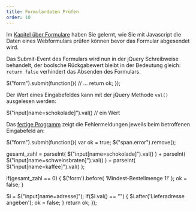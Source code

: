 ```yaml
---
title: Formulardaten Prüfen
order: 10
---
```


Im [Kapitel über Formulare](/formulare/) haben Sie gelernt, 
wie Sie mit Javascript die Daten eines Webformulars prüfen können 
bevor das Formular abgesendet wird. 

Das Submit-Event des Formulars wird nun in der jQuery Schreibweise
behandelt, der boolsche Rückgabewert bleibt in der Bedeutung gleich:
`return false` verhindert das Absenden des Formulars.

<javascript>
$("form").submit(function(){
  // ...
  return ok;
});
</javascript>

Der Wert eines Eingabefeldes kann mit der jQuery Methode `val()` ausgelesen
werden:

<javascript>
$("input[name=schokolade]").val()    // ein Wert
</javascript>


Das [fertige Programm](/images/form-jquery.html)
zeigt die Fehlermeldungen jeweils beim betroffenen Eingabefeld an:

<javascript>
$("form").submit(function(){
  var ok = true;
  $("span.error").remove();

  gesamt_zahl = parseInt( $("input[name=schokolade]").val() )
    + parseInt( $("input[name=schweinsbraten]").val() )
    + parseInt( $("input[name=kaffee]").val() );

  if(gesamt_zahl == 0) {
    $('form').before(
      '<span class="error">Mindest-Bestellmenge 1!</span>'
    );
    ok = false;
  }

  $i = $("input[name=adresse]");
  if($i.val() == "") {
    $i.after('<span class="error">Lieferadresse angeben</span>');
    ok = false;
  }
  return ok;
});
</javascript>

